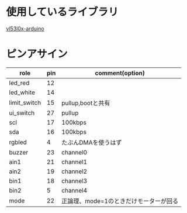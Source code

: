 
# 使用しているライブラリ  

[vl53l0x-arduino](https://github.com/pololu/vl53l0x-arduino)  

# ピンアサイン  

| role | pin | comment(option) |
| - | - | - |
| led_red | 12 | |
| led_white | 14 | |
| limit_switch | 15 | pullup,bootと共有 |
| ui_switch | 27 | pullup |
| scl | 17 | 100kbps |
| sda | 16 | 100kbps |
| rgbled | 4 | たぶんDMAを使うはず |
| buzzer | 23 | channel0 |
| ain1 | 21 | channel1 |
| ain2 | 19 | channel2 |
| bin1 | 18 | channel3 |
| bin2 | 5 | channel4 |
| mode | 22 | 正論理、mode=1のときだけモーターが回る |
